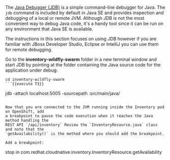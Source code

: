 The [Java Debugger (JDB)](http://docs.oracle.com/javase/8/docs/technotes/tools/windows/jdb.html) 
is a simple command-line debugger for Java. The `jdb` command is included by default in 
Java SE and provides inspection and debugging of a local or remote JVM. Although JDB is not 
the most convenient way to debug Java code, it's a handy tool since it can be run on any environment 
that Java SE is available. 

The instructions in this section focuses on using JDB however if you are familiar with JBoss Developer 
Studio, Eclipse or IntelliJ you can use them for remote debugging.

Go to the **inventory-wildfly-swarm** folder in a new terminal window
and start JDB by pointing at the folder containing the Java source code for the application under debug:

```
cd inventory-wildfly-swarm
```{{execute T3}}

```
jdb -attach localhost:5005 -sourcepath :src/main/java/
```{{execute T3}}

Now that you are connected to the JVM running inside the Inventory pod on OpenShift, add 
a breakpoint to pause the code execution when it reaches the Java method handling the 
REST API `/api/inventory` Review the `InventoryResource.java` class and note that the 
`getAvailability()` is the method where you should add the breakpoint.

Add a breakpoint:

```
stop in com.redhat.cloudnative.inventory.InventoryResource.getAvailability
```{{execute T3}}